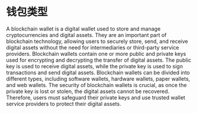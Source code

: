 # 钱包类型

A blockchain wallet is a digital wallet used to store and manage cryptocurrencies and digital assets. They are an important part of blockchain technology, allowing users to securely store, send, and receive digital assets without the need for intermediaries or third-party service providers. Blockchain wallets contain one or more public and private keys used for encrypting and decrypting the transfer of digital assets. The public key is used to receive digital assets, while the private key is used to sign transactions and send digital assets. Blockchain wallets can be divided into different types, including software wallets, hardware wallets, paper wallets, and web wallets. The security of blockchain wallets is crucial, as once the private key is lost or stolen, the digital assets cannot be recovered. Therefore, users must safeguard their private keys and use trusted wallet service providers to protect their digital assets.
